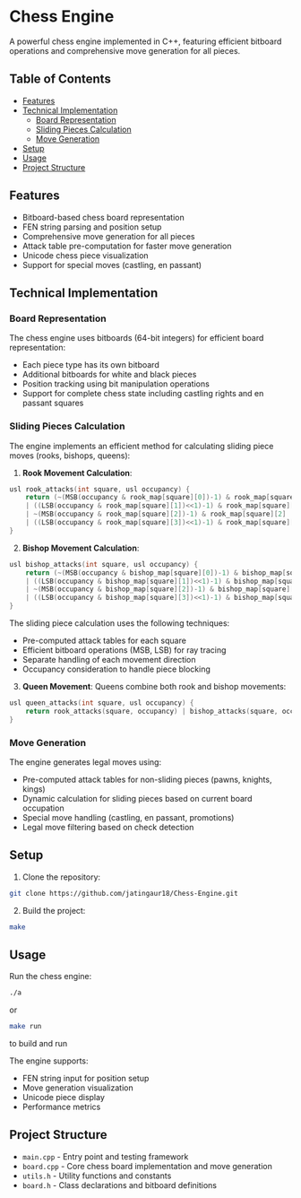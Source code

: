 # Chess Engine

A powerful chess engine implemented in C++, featuring efficient bitboard operations and comprehensive move generation for all pieces.

## Table of Contents
- [Features](#features)
- [Technical Implementation](#technical-implementation)
  - [Board Representation](#board-representation)
  - [Sliding Pieces Calculation](#sliding-pieces-calculation)
  - [Move Generation](#move-generation)
- [Setup](#setup)
- [Usage](#usage)
- [Project Structure](#project-structure)

## Features

- Bitboard-based chess board representation
- FEN string parsing and position setup
- Comprehensive move generation for all pieces
- Attack table pre-computation for faster move generation
- Unicode chess piece visualization
- Support for special moves (castling, en passant)

## Technical Implementation

### Board Representation

The chess engine uses bitboards (64-bit integers) for efficient board representation:
- Each piece type has its own bitboard
- Additional bitboards for white and black pieces
- Position tracking using bit manipulation operations
- Support for complete chess state including castling rights and en passant squares

### Sliding Pieces Calculation

The engine implements an efficient method for calculating sliding piece moves (rooks, bishops, queens):

1. **Rook Movement Calculation**:
```cpp
usl rook_attacks(int square, usl occupancy) {
    return (~(MSB(occupancy & rook_map[square][0])-1) & rook_map[square][0]
    | ((LSB(occupancy & rook_map[square][1])<<1)-1) & rook_map[square][1]
    | ~(MSB(occupancy & rook_map[square][2])-1) & rook_map[square][2]
    | ((LSB(occupancy & rook_map[square][3])<<1)-1) & rook_map[square][3]);
}
```

2. **Bishop Movement Calculation**:
```cpp
usl bishop_attacks(int square, usl occupancy) {
    return (~(MSB(occupancy & bishop_map[square][0])-1) & bishop_map[square][0]
    | ((LSB(occupancy & bishop_map[square][1])<<1)-1) & bishop_map[square][1]
    | ~(MSB(occupancy & bishop_map[square][2])-1) & bishop_map[square][2]
    | ((LSB(occupancy & bishop_map[square][3])<<1)-1) & bishop_map[square][3]);
}
```

The sliding piece calculation uses the following techniques:
- Pre-computed attack tables for each square
- Efficient bitboard operations (MSB, LSB) for ray tracing
- Separate handling of each movement direction
- Occupancy consideration to handle piece blocking

3. **Queen Movement**:
Queens combine both rook and bishop movements:
```cpp
usl queen_attacks(int square, usl occupancy) {
    return rook_attacks(square, occupancy) | bishop_attacks(square, occupancy);
}
```

### Move Generation

The engine generates legal moves using:
- Pre-computed attack tables for non-sliding pieces (pawns, knights, kings)
- Dynamic calculation for sliding pieces based on current board occupation
- Special move handling (castling, en passant, promotions)
- Legal move filtering based on check detection

## Setup

1. Clone the repository:
```bash
git clone https://github.com/jatingaur18/Chess-Engine.git
```

2. Build the project:
```bash
make
```

## Usage

Run the chess engine:
```bash
./a
```
or
```bash
make run
```
to build and run 


The engine supports:
- FEN string input for position setup
- Move generation visualization
- Unicode piece display
- Performance metrics

## Project Structure

- `main.cpp` - Entry point and testing framework
- `board.cpp` - Core chess board implementation and move generation
- `utils.h` - Utility functions and constants
- `board.h` - Class declarations and bitboard definitions

